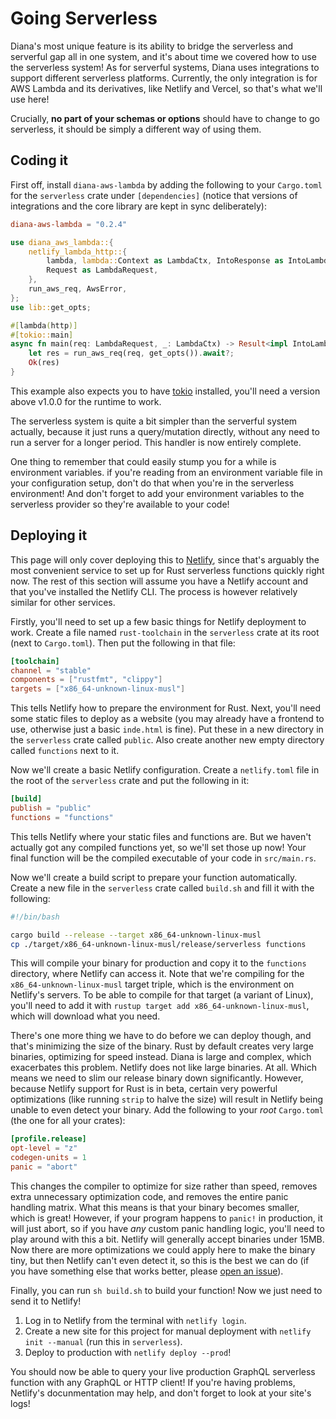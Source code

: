 # Going Serverless

Diana's most unique feature is its ability to bridge the serverless and serverful gap all in one system, and it's about time we covered how to use the serverless system! As for serverful systems, Diana uses integrations to support different serverless platforms. Currently, the only integration is for AWS Lambda and its derivatives, like Netlify and Vercel, so that's what we'll use here!

Crucially, **no part of your schemas or options** should have to change to go serverless, it should be simply a different way of using them.

## Coding it

First off, install `diana-aws-lambda` by adding the following to your `Cargo.toml` for the `serverless` crate under `[dependencies]` (notice that versions of integrations and the core library are kept in sync deliberately):

```toml
diana-aws-lambda = "0.2.4"
```

```rust
use diana_aws_lambda::{
    netlify_lambda_http::{
        lambda, lambda::Context as LambdaCtx, IntoResponse as IntoLambdaResponse,
        Request as LambdaRequest,
    },
    run_aws_req, AwsError,
};
use lib::get_opts;

#[lambda(http)]
#[tokio::main]
async fn main(req: LambdaRequest, _: LambdaCtx) -> Result<impl IntoLambdaResponse, AwsError> {
    let res = run_aws_req(req, get_opts()).await?;
    Ok(res)
}
```

This example also expects you to have [tokio](https://crates.io/crates/tokio) installed, you'll need a version above v1.0.0 for the runtime to work.

The serverless system is quite a bit simpler than the serverful system actually, because it just runs a query/mutation directly, without any need to run a server for a longer period. This handler is now entirely complete.

One thing to remember that could easily stump you for a while is environment variables. if you're reading from an environment variable file in your configuration setup, don't do that when you're in the serverless environment! And don't forget to add your environment variables to the serverless provider so they're available to your code!

## Deploying it

This page will only cover deploying this to [Netlify](https://netlify.com), since that's arguably the most convenient service to set up for Rust serverless functions quickly right now. The rest of this section will assume you have a Netlify account and that you've installed the Netlify CLI. The process is however relatively similar for other services.

Firstly, you'll need to set up a few basic things for Netlify deployment to work. Create a file named `rust-toolchain` in the `serverless` crate at its root (next to `Cargo.toml`). Then put the following in that file:

```toml
[toolchain]
channel = "stable"
components = ["rustfmt", "clippy"]
targets = ["x86_64-unknown-linux-musl"]
```

This tells Netlify how to prepare the environment for Rust. Next, you'll need some static files to deploy as a website (you may already have a frontend to use, otherwise just a basic `inde.html` is fine). Put these in a new directory in the `serverless` crate called `public`. Also create another new empty directory called `functions` next to it.

Now we'll create a basic Netlify configuration. Create a `netlify.toml` file in the root of the `serverless` crate and put the following in it:

```toml
[build]
publish = "public"
functions = "functions"
```

This tells Netlify where your static files and functions are. But we haven't actually got any compiled functions yet, so we'll set those up now! Your final function will be the compiled executable of your code in `src/main.rs`.

Now we'll create a build script to prepare your function automatically. Create a new file in the `serverless` crate called `build.sh` and fill it with the following:

```bash
#!/bin/bash

cargo build --release --target x86_64-unknown-linux-musl
cp ./target/x86_64-unknown-linux-musl/release/serverless functions
```

This will compile your binary for production and copy it to the `functions` directory, where Netlify can access it. Note that we're compiling for the `x86_64-unknown-linux-musl` target triple, which is the environment on Netlify's servers. To be able to compile for that target (a variant of Linux), you'll need to add it with `rustup target add x86_64-unknown-linux-musl`, which will download what you need.

There's one more thing we have to do before we can deploy though, and that's minimizing the size of the binary. Rust by default creates very large binaries, optimizing for speed instead. Diana is large and complex, which exacerbates this problem. Netlify does not like large binaries. At all. Which means we need to slim our release binary down significantly. However, because Netlify support for Rust is in beta, certain very powerful optimizations (like running `strip` to halve the size) will result in Netlify being unable to even detect your binary. Add the following to your _root_ `Cargo.toml` (the one for all your crates):

```toml
[profile.release]
opt-level = "z"
codegen-units = 1
panic = "abort"
```

This changes the compiler to optimize for size rather than speed, removes extra unnecessary optimization code, and removes the entire panic handling matrix. What this means is that your binary becomes smaller, which is great! However, if your program happens to `panic!` in production, it will just abort, so if you have _any_ custom panic handling logic, you'll need to play around with this a bit. Netlify will generally accept binaries under 15MB. Now there are more optimizations we could apply here to make the binary tiny, but then Netlify can't even detect it, so this is the best we can do (if you have something else that works better, please [open an issue](https://github.com/diana-graphql/diana/issues/new)).

Finally, you can run `sh build.sh` to build your function! Now we just need to send it to Netlify!

1. Log in to Netlify from the terminal with `netlify login`.
2. Create a new site for this project for manual deployment with `netlify init --manual` (run this in `serverless`).
3. Deploy to production with `netlify deploy --prod`!

You should now be able to query your live production GraphQL serverless function with any GraphQL or HTTP client! If you're having problems, Netlify's docunmentation may help, and don't forget to look at your site's logs!
